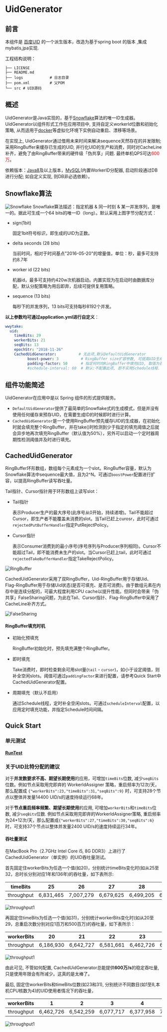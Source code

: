 UidGenerator
==========================
## 前言

本组件是 [百度UID](https://github.com/baidu/uid-generator) 的一个派生版本，改造为基于spring boot 的版本 ,集成mybatis,jpa实现.

工程结构说明：

```shell
├── LICENSE
├── README.md
├── logs			# 日志目录
├── pom.xml			# 父POM
└── src	# UID源码
```

## 概述

UidGenerator是Java实现的，基于[Snowflake](https://github.com/twitter/snowflake)算法的唯一ID生成器。UidGenerator以组件形式工作在应用项目中,
支持自定义workerId位数和初始化策略, 从而适用于[docker](https://www.docker.com/)等虚拟化环境下实例自动重启、漂移等场景。

在实现上, UidGenerator通过借用未来时间来解决sequence天然存在的并发限制; 采用RingBuffer来缓存已生成的UID, 并行化UID的生产和消费，同时对CacheLine补齐，避免了由RingBuffer带来的硬件级「伪共享」问题. 最终单机QPS可达<font color=red>600万</font>。

依赖版本：[Java8](http://www.oracle.com/technetwork/java/javase/downloads/jdk8-downloads-2133151.html)及以上版本，[MySQL](https://dev.mysql.com/downloads/mysql/)(内置WorkerID分配器, 启动阶段通过DB进行分配; 如自定义实现, 则DB非必选依赖）。

Snowflake算法
-------------
![Snowflake](doc/snowflake.png)
Snowflake算法描述：指定机器 & 同一时刻 & 某一并发序列，是唯一的。据此可生成一个64 bits的唯一ID（long）。默认采用上图字节分配方式：

* sign(1bit)  

  固定1bit符号标识，即生成的UID为正数。

* delta seconds (28 bits)  

  当前时间，相对于时间基点"2016-05-20"的增量值，单位：秒，最多可支持约8.7年

* worker id (22 bits)  

  机器id，最多可支持约420w次机器启动。内置实现为在启动时由数据库分配，默认分配策略为用后即弃，后续可提供复用策略。

* sequence (13 bits)   

  每秒下的并发序列，13 bits可支持每秒8192个并发。

**以上参数均可通过application.yml进行自定义**：

```yaml
wwytake:
  uid: 
    timeBits: 29
    workerBits: 21
    seqBits: 13
    epochStr: "2018-11-26"
    CachedUidGenerator:          # 无此项,默认DefaultUidGenerator
          boost-power: 3          # RingBuffer size扩容参数, 可提高UID生成的吞吐量, 默认:3
          padding-factor: 50      # 指定何时向RingBuffer中填充UID, 取值为百分比(0, 100), 默认为50
          #schedule-interval: 60  # 默认:不配置此项, 即不实用Schedule线程. 如需使用, 请指定Schedule线程时间间隔, 单位:秒
```

## 组件功能简述

UidGenerator在应用中是以 Spring 组件的形式提供服务。

- `DefaultUidGenerator`提供了最简单的Snowflake式的生成模式，但是并没有使用任何缓存来预存UID，在需要生成ID的时候即时进行计算。
- `CachedUidGenerator`是一个使用RingBuffer预先缓存UID的生成器，在初始化时就会填充整个RingBuffer，并在take()时检测到少于指定的填充阈值之后就会异步地再次填充RingBuffer（默认值为50%），另外可以启动一个定时器周期性检测阈值并及时进行填充。


CachedUidGenerator
-------------------
RingBuffer环形数组，数组每个元素成为一个slot。RingBuffer容量，默认为Snowflake算法中sequence最大值，且为2^N。可通过```boostPower```配置进行扩容，以提高RingBuffer读写吞吐量。

Tail指针、Cursor指针用于环形数组上读写slot：

* Tail指针

  表示Producer生产的最大序号(此序号从0开始，持续递增)。Tail不能超过Cursor，即生产者不能覆盖未消费的slot。当Tail已赶上curosr，此时可通过`rejectedPutBufferHandler`指定PutRejectPolicy。

* Cursor指针

  表示Consumer消费到的最小序号(序号序列与Producer序列相同)。Cursor不能超过Tail，即不能消费未生产的slot。当Cursor已赶上tail，此时可通过```rejectedTakeBufferHandler```指定TakeRejectPolicy。

![RingBuffer](doc/ringbuffer.png)

CachedUidGenerator采用了双RingBuffer，Uid-RingBuffer用于存储Uid、Flag-RingBuffer用于存储Uid状态(是否可填充、是否可消费)。由于数组元素在内存中是连续分配的，可最大程度利用CPU cache以提升性能。但同时会带来「伪共享」FalseSharing问题，为此在Tail、Cursor指针、Flag-RingBuffer中采用了CacheLine补齐方式。

![FalseSharing](doc/cacheline_padding.png)

#### RingBuffer填充时机 ####
* 初始化预填充

  RingBuffer初始化时，预先填充满整个RingBuffer。

* 即时填充

  Take消费时，即时检查剩余可用slot量(```tail``` - ```cursor```)，如小于设定阈值，则补全空闲slots。阈值可通过```paddingFactor```来进行配置，请参考Quick Start中CachedUidGenerator配置。

* 周期填充（默认不启用）

  通过Schedule线程，定时补全空闲slots。可通过```scheduleInterval```配置，以应用定时填充功能，并指定Schedule时间间隔。


Quick Start
------------

### 单元测试

#### [RunTest](src/main/java/io/wwytake/uid/run/RunTest.java)

### 关于UID比特分配的建议

对于**并发数要求不高、期望长期使用**的应用，可增加```timeBits```位数, 减少```seqBits```位数。例如节点采取用完即弃的 WorkerIdAssigner 策略，重启频率为12次/天，那么配置成 `{"workerBits":23,"timeBits":31,"seqBits":9}` 时，可支持28个节点以整体并发量14400 UID/s的速度持续运行68年。

对于**节点重启频率频繁、期望长期使用**的应用, 可增加```workerBits```和```timeBits```位数, 减少```seqBits```位数. 例如节点采取用完即弃的WorkerIdAssigner策略, 重启频率为24*12次/天，那么配置成```{"workerBits":27,"timeBits":30,"seqBits":6}```时，可支持37个节点以整体并发量2400 UID/s的速度持续运行34年。

#### 吞吐量测试
在MacBook Pro（2.7GHz Intel Core i5, 8G DDR3）上进行了CachedUidGenerator（单实例）的UID吞吐量测试。

首先固定住workerBits为任选一个值(如20)，分别统计timeBits变化时(如从25至32，总时长分别对应1年和136年)的吞吐量，如下表所示:

|timeBits|25|26|27|28|29|30|31|32|
|:---:|:---:|:---:|:---:|:---:|:---:|:---:|:---:|:---:|
|throughput|6,831,465|7,007,279|6,679,625|6,499,205|6,534,971|7,617,440|6,186,930|6,364,997|

![throughput1](doc/throughput1.png)

再固定住timeBits为任选一个值(如31)，分别统计workerBits变化时(如从20至29，总重启次数分别对应1百万和500百万)的吞吐量，如下表所示：

|workerBits|20|21|22|23|24|25|26|27|28|29|
|:---:|:---:|:---:|:---:|:---:|:---:|:---:|:---:|:---:|:---:|:---:|
|throughput|6,186,930|6,642,727|6,581,661|6,462,726|6,774,609|6,414,906|6,806,266|6,223,617|6,438,055|6,435,549|

![throughput1](doc/throughput2.png)

由此可见, 不管如何配置, CachedUidGenerator总能提供**600万/s**的稳定吞吐量, 只是使用年限会有所减少。这真的是太棒了。

最后, 固定住workerBits和timeBits位数(如23和31), 分别统计不同数目(如1至8,本机CPU核数为4)的UID使用者情况下的吞吐量，

|workerBits|1|2|3|4|5|6|7|8|
|:---:|:---:|:---:|:---:|:---:|:---:|:---:|:---:|:---:|
|throughput|6,462,726|6,542,259|6,077,717|6,377,958|7,002,410|6,599,113|7,360,934|6,490,969|

![throughput1](doc/throughput3.png)
